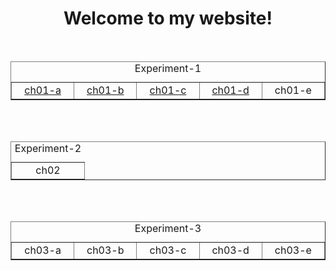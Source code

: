 <!DOCTYPE html>
<html>
	<head>
		<meta charset="utf-8">
		<title></title>
	</head>
	<body>
		<h1 style="text-align: center;">Welcome to my website!</h1>
		<br>
		<table border="1">
			<caption>Experiment-1</caption>
			<tr>
				<td width="100" style="text-align: center;"><a href="./html/ch01/a.html">ch01-a</a></td>
				<td width="100" style="text-align: center;"><a href="./html/ch01/b.html">ch01-b</a></td>
				<td width="100" style="text-align: center;"><a href="./html/ch01/c.html">ch01-c</a></td>
				<td width="100" style="text-align: center;"><a href="./html/ch01/d.html">ch01-d</a></td>
				<td width="100" style="text-align: center;">ch01-e</td>
			</tr>
		</table>
		<br>
		<br>
		<table border="1">
			<caption>Experiment-2</caption>
			<tr>
				<td width="100" style="text-align: center;"><a href="./html/ch02/task1.html"></a>ch02</td>
			</tr>
		</table>
		<br>
		<br>
		<table border="1">
			<caption>Experiment-3</caption>
			<tr>
				<td width="100" style="text-align: center;"><a href="./html/ch03/task-a.html"></a>ch03-a</td>
				<td width="100" style="text-align: center;">ch03-b</td>
				<td width="100" style="text-align: center;">ch03-c</td>
				<td width="100" style="text-align: center;">ch03-d</td>
				<td width="100" style="text-align: center;">ch03-e</td>
			</tr>
		</table>
	</body>
</html>
